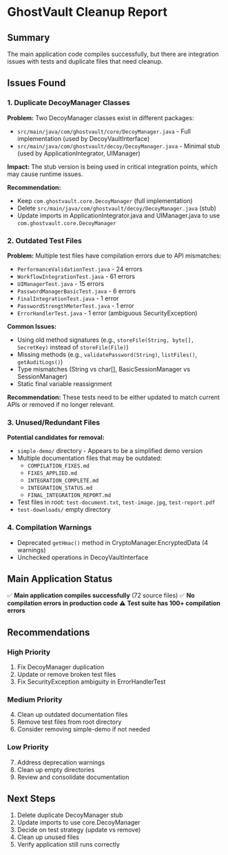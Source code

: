 # GhostVault Cleanup Report

## Summary
The main application code compiles successfully, but there are integration issues with tests and duplicate files that need cleanup.

## Issues Found

### 1. Duplicate DecoyManager Classes
**Problem:** Two DecoyManager classes exist in different packages:
- `src/main/java/com/ghostvault/core/DecoyManager.java` - Full implementation (used by DecoyVaultInterface)
- `src/main/java/com/ghostvault/decoy/DecoyManager.java` - Minimal stub (used by ApplicationIntegrator, UIManager)

**Impact:** The stub version is being used in critical integration points, which may cause runtime issues.

**Recommendation:** 
- Keep `com.ghostvault.core.DecoyManager` (full implementation)
- Delete `src/main/java/com/ghostvault/decoy/DecoyManager.java` (stub)
- Update imports in ApplicationIntegrator.java and UIManager.java to use `com.ghostvault.core.DecoyManager`

### 2. Outdated Test Files
**Problem:** Multiple test files have compilation errors due to API mismatches:
- `PerformanceValidationTest.java` - 24 errors
- `WorkflowIntegrationTest.java` - 61 errors  
- `UIManagerTest.java` - 15 errors
- `PasswordManagerBasicTest.java` - 6 errors
- `FinalIntegrationTest.java` - 1 error
- `PasswordStrengthMeterTest.java` - 1 error
- `ErrorHandlerTest.java` - 1 error (ambiguous SecurityException)

**Common Issues:**
- Using old method signatures (e.g., `storeFile(String, byte[], SecretKey)` instead of `storeFile(File)`)
- Missing methods (e.g., `validatePassword(String)`, `listFiles()`, `getAuditLogs()`)
- Type mismatches (String vs char[], BasicSessionManager vs SessionManager)
- Static final variable reassignment

**Recommendation:** These tests need to be either updated to match current APIs or removed if no longer relevant.

### 3. Unused/Redundant Files
**Potential candidates for removal:**
- `simple-demo/` directory - Appears to be a simplified demo version
- Multiple documentation files that may be outdated:
  - `COMPILATION_FIXES.md`
  - `FIXES_APPLIED.md`
  - `INTEGRATION_COMPLETE.md`
  - `INTEGRATION_STATUS.md`
  - `FINAL_INTEGRATION_REPORT.md`
- Test files in root: `test-document.txt`, `test-image.jpg`, `test-report.pdf`
- `test-downloads/` empty directory

### 4. Compilation Warnings
- Deprecated `getHmac()` method in CryptoManager.EncryptedData (4 warnings)
- Unchecked operations in DecoyVaultInterface

## Main Application Status
✅ **Main application compiles successfully** (72 source files)
✅ **No compilation errors in production code**
⚠️ **Test suite has 100+ compilation errors**

## Recommendations

### High Priority
1. Fix DecoyManager duplication
2. Update or remove broken test files
3. Fix SecurityException ambiguity in ErrorHandlerTest

### Medium Priority
4. Clean up outdated documentation files
5. Remove test files from root directory
6. Consider removing simple-demo if not needed

### Low Priority
7. Address deprecation warnings
8. Clean up empty directories
9. Review and consolidate documentation

## Next Steps
1. Delete duplicate DecoyManager stub
2. Update imports to use core.DecoyManager
3. Decide on test strategy (update vs remove)
4. Clean up unused files
5. Verify application still runs correctly
